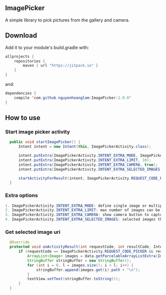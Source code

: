 ## ImagePicker
A simple library to pick pictures from the gallery and camera.

## Download
Add it to your module's build.gradle with:
```java
allprojects {
    repositories {
        maven { url "https://jitpack.io" }
    }
}
```

and:
```java
dependencies {
    compile 'com.github.nguyenhoanglam:ImagePicker:1.0.0'
}
```

## How to use
### Start image picker activity

```java
  public void startImagePicker() {
      Intent intent = new Intent(this, ImagePickerActivity.class);

      intent.putExtra(ImagePickerActivity.INTENT_EXTRA_MODE, ImagePickerActivity.MODE_MULTIPLE);
      intent.putExtra(ImagePickerActivity.INTENT_EXTRA_LIMIT, 10);
      intent.putExtra(ImagePickerActivity.INTENT_EXTRA_CAMERA, true);
      intent.putExtra(ImagePickerActivity.INTENT_EXTRA_SELECTED_IMAGES, images);

      startActivityForResult(intent, ImagePickerActivity.REQUEST_CODE_PICKER);
  }
```

### Extra options
```java
1. ImagePickerActivity.INTENT_EXTRA_MODE: define single image or multiple images selection mode
2. ImagePickerActivity.INTENT_EXTRA_LIMIT: max number of images can be selected (default = 99)
3. ImagePickerActivity.INTENT_EXTRA_CAMERA: show camera button to capture image
4. ImagePickerActivity.INTENT_EXTRA_SELECTED_IMAGES: selected images that needed to show in picker activity
```

### Get selected image uri

```java
  @Override
  protected void onActivityResult(int requestCode, int resultCode, Intent data) {
      if (requestCode == ImagePickerActivity.REQUEST_CODE_PICKER && resultCode == RESULT_OK && data != null) {
          ArrayList<Image> images = data.getParcelableArrayListExtra(ImagePickerActivity.INTENT_EXTRA_SELECTED_IMAGES);
          StringBuffer stringBuffer = new StringBuffer();
          for (int i = 0, l = images.size(); i < l; i++) {
              stringBuffer.append(images.get(i).path + "\n");
          }
          textView.setText(stringBuffer.toString());
      }
  }
```  
